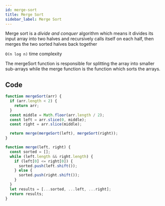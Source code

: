 ```yaml
---
id: merge-sort
title: Merge Sort
sidebar_label: Merge Sort
---
```


Merge sort is a _divide and conquer_ algorithm which means it divides its input array into two halves and recursively calls itself on each half, then merges the two sorted halves back together

`O(n log n)` time complexity

The mergeSort function is responsible for splitting the array into smaller sub-arrays while the merge function is the function which sorts the arrays.

## Code

```js
function mergeSort(arr) {
  if (arr.length < 2) {
    return arr;
  }
  const middle = Math.floor(arr.length / 2);
  const left = arr.slice(0, middle);
  const right = arr.slice(middle);

  return merge(mergeSort(left), mergeSort(right));
}

function merge(left, right) {
  const sorted = [];
  while (left.length && right.length) {
    if (left[0] <= right[0]) {
      sorted.push(left.shift());
    } else {
      sorted.push(right.shift());
    }
  }
  let results = [...sorted, ...left, ...right];
  return results;
}
```
